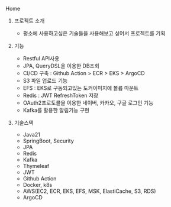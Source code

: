 Home

1. 프로젝트 소개
   - 평소에 사용하고싶은 기술들을 사용해보고 싶어서 프로젝트를 기획

2. 기능
   - Restful API사용
   - JPA, QueryDSL을 이용한 DB조회
   - CI/CD 구축 : Github Action > ECR > EKS > ArgoCD
   - S3 파일 업로드 기능
   - EFS : EKS로 구동되고있는 도커이미지에 볼륨 마운트
   - Redis : JWT RefreshToken 저장
   - OAuth2프로토콜을 이용한 네이버, 카카오, 구글 로그인 기능
   - Kafka를 활용한 알림기능 구현

3. 기술스택
   - Java21
   - SpringBoot, Security
   - JPA
   - Redis
   - Kafka
   - Thymeleaf
   - JWT
   - Github Action
   - Docker, k8s
   - AWS(EC2, ECR, EKS, EFS, MSK, ElastiCache, S3, RDS)
   - ArgoCD
